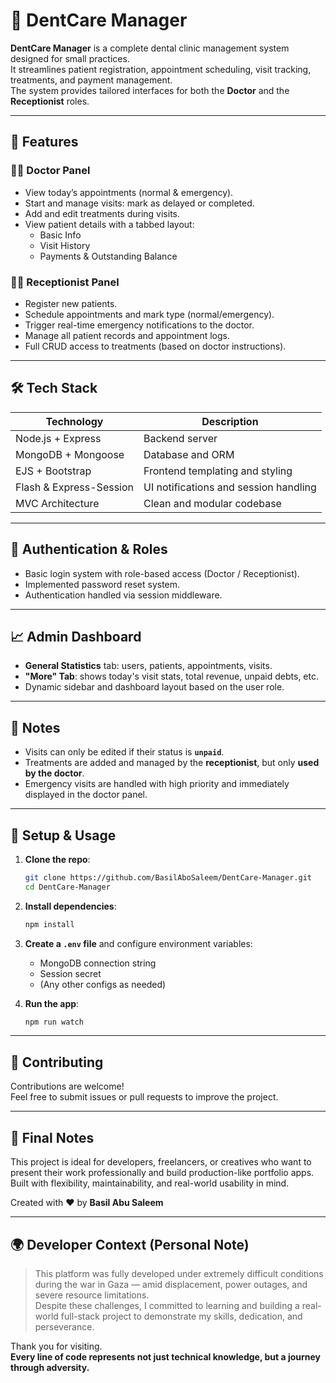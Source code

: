 
# 🦷 DentCare Manager

**DentCare Manager** is a complete dental clinic management system designed for small practices.  
It streamlines patient registration, appointment scheduling, visit tracking, treatments, and payment management.  
The system provides tailored interfaces for both the **Doctor** and the **Receptionist** roles.

---

## 🚀 Features

### 👨‍⚕️ Doctor Panel
- View today’s appointments (normal & emergency).
- Start and manage visits: mark as delayed or completed.
- Add and edit treatments during visits.
- View patient details with a tabbed layout:
  - Basic Info
  - Visit History
  - Payments & Outstanding Balance

### 👩‍💼 Receptionist Panel
- Register new patients.
- Schedule appointments and mark type (normal/emergency).
- Trigger real-time emergency notifications to the doctor.
- Manage all patient records and appointment logs.
- Full CRUD access to treatments (based on doctor instructions).

---

## 🛠️ Tech Stack

| Technology             | Description                          |
|------------------------|--------------------------------------|
| Node.js + Express      | Backend server                       |
| MongoDB + Mongoose     | Database and ORM                     |
| EJS + Bootstrap        | Frontend templating and styling      |
| Flash & Express-Session| UI notifications and session handling|
| MVC Architecture       | Clean and modular codebase           |

---

## 🔐 Authentication & Roles

- Basic login system with role-based access (Doctor / Receptionist).
- Implemented password reset system.
- Authentication handled via session middleware.

---

## 📈 Admin Dashboard

- **General Statistics** tab: users, patients, appointments, visits.
- **"More" Tab**: shows today's visit stats, total revenue, unpaid debts, etc.
- Dynamic sidebar and dashboard layout based on the user role.

---

## 📌 Notes

- Visits can only be edited if their status is **`unpaid`**.
- Treatments are added and managed by the **receptionist**, but only **used by the doctor**.
- Emergency visits are handled with high priority and immediately displayed in the doctor panel.

---

## 🧪 Setup & Usage

1. **Clone the repo**:
   ```bash
   git clone https://github.com/BasilAboSaleem/DentCare-Manager.git
   cd DentCare-Manager
   ```

2. **Install dependencies**:
   ```bash
   npm install
   ```

3. **Create a `.env` file** and configure environment variables:
   - MongoDB connection string
   - Session secret
   - (Any other configs as needed)

4. **Run the app**:
   ```bash
   npm run watch
   ```

---

## 🤝 Contributing

Contributions are welcome!  
Feel free to submit issues or pull requests to improve the project.

---

## 📣 Final Notes

This project is ideal for developers, freelancers, or creatives who want to present their work professionally and build production-like portfolio apps.  
Built with flexibility, maintainability, and real-world usability in mind.

Created with ❤️ by **Basil Abu Saleem**

---

## 🌍 Developer Context (Personal Note)

> This platform was fully developed under extremely difficult conditions during the war in Gaza — amid displacement, power outages, and severe resource limitations.  
> Despite these challenges, I committed to learning and building a real-world full-stack project to demonstrate my skills, dedication, and perseverance.

Thank you for visiting.  
**Every line of code represents not just technical knowledge, but a journey through adversity.**
